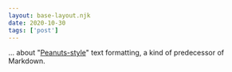 ```yaml
---
layout: base-layout.njk
date: 2020-10-30
tags: ['post']
---
```


... about "[Peanuts-style](https://capiche.com/e/markdown-history)" text formatting, a kind of predecessor of Markdown.
